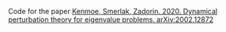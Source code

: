 Code for the paper [Kenmoe, Smerlak, Zadorin. 2020. Dynamical perturbation theory for eigenvalue problems. arXiv:2002.12872](https://arxiv.org/abs/2002.12872)
